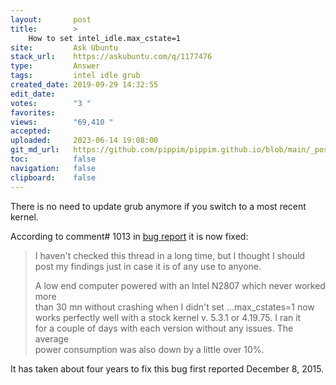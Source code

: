 ```yaml
---
layout:       post
title:        >
    How to set intel_idle.max_cstate=1
site:         Ask Ubuntu
stack_url:    https://askubuntu.com/q/1177476
type:         Answer
tags:         intel idle grub
created_date: 2019-09-29 14:32:55
edit_date:    
votes:        "3 "
favorites:    
views:        "69,410 "
accepted:     
uploaded:     2023-06-14 19:08:00
git_md_url:   https://github.com/pippim/pippim.github.io/blob/main/_posts/2019/2019-09-29-How-to-set-intel_idle.max_cstate_1.md
toc:          false
navigation:   false
clipboard:    false
---
```


There is no need to update grub anymore if you switch to a most recent kernel.

According to comment# 1013 in [bug report][1] it is now fixed:

> I haven't checked this thread in a long time, but I thought I should  
> post my findings just in case it is of any use to anyone.  
>   
> A low end computer powered with an Intel N2807 which never worked more  
> than 30 mn without crashing when I didn't set ...max_cstates=1 now  
> works perfectly well with a stock kernel v. 5.3.1 or 4.19.75. I ran it  
> for a couple of days with each version without any issues. The average  
> power consumption was also down by a little over 10%.  

It has taken about four years to fix this bug first reported December 8, 2015.

  [1]: https://bugzilla.kernel.org/show_bug.cgi?id=109051
